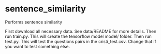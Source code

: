# sentence_similarity
Performs sentence similarity

First download all necessary data. See data/README for more details.
Then run train.py. This will create the tensorflow model model/ folder.
Then run test.py. This will test the questions pairs in the cristi_test.csv. Change that if you want to test something else.